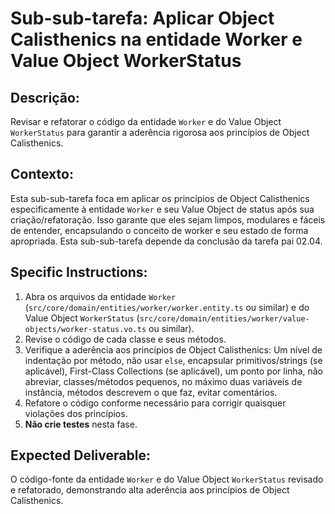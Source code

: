 # Sub-sub-tarefa: Aplicar Object Calisthenics na entidade Worker e Value Object WorkerStatus

## Descrição:

Revisar e refatorar o código da entidade `Worker` e do Value Object `WorkerStatus` para garantir a aderência rigorosa aos princípios de Object Calisthenics.

## Contexto:

Esta sub-sub-tarefa foca em aplicar os princípios de Object Calisthenics especificamente à entidade `Worker` e seu Value Object de status após sua criação/refatoração. Isso garante que eles sejam limpos, modulares e fáceis de entender, encapsulando o conceito de worker e seu estado de forma apropriada. Esta sub-sub-tarefa depende da conclusão da tarefa pai 02.04.

## Specific Instructions:

1.  Abra os arquivos da entidade `Worker` (`src/core/domain/entities/worker/worker.entity.ts` ou similar) e do Value Object `WorkerStatus` (`src/core/domain/entities/worker/value-objects/worker-status.vo.ts` ou similar).
2.  Revise o código de cada classe e seus métodos.
3.  Verifique a aderência aos princípios de Object Calisthenics: Um nível de indentação por método, não usar `else`, encapsular primitivos/strings (se aplicável), First-Class Collections (se aplicável), um ponto por linha, não abreviar, classes/métodos pequenos, no máximo duas variáveis de instância, métodos descrevem o que faz, evitar comentários.
4.  Refatore o código conforme necessário para corrigir quaisquer violações dos princípios.
5.  **Não crie testes** nesta fase.

## Expected Deliverable:

O código-fonte da entidade `Worker` e do Value Object `WorkerStatus` revisado e refatorado, demonstrando alta aderência aos princípios de Object Calisthenics.